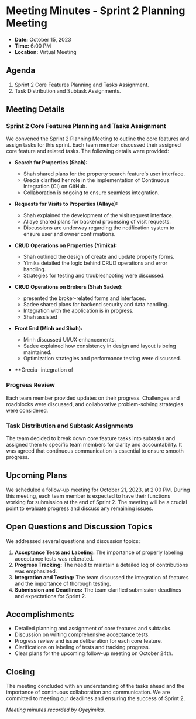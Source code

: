 # Meeting Minutes - Sprint 2 Planning Meeting
* **Date:** October 15, 2023
* **Time:** 6:00 PM
* **Location:** Virtual Meeting

## Agenda
1. Sprint 2 Core Features Planning and Tasks Assignment.
2. Task Distribution and Subtask Assignments.

## Meeting Details

### Sprint 2 Core Features Planning and Tasks Assignment

We convened the Sprint 2 Planning Meeting to outline the core features and assign tasks for this sprint. Each team member discussed their assigned core feature and related tasks. The following details were provided:

- **Search for Properties (Shah):**
   - Shah shared plans for the property search feature's user interface.
   - Grecia clarified her role in the implementation of Continuous Integration (CI) on GitHub.
   - Collaboration is ongoing to ensure seamless integration.

- **Requests for Visits to Properties (Allaye):**
   - Shah explained the development of the visit request interface.
   - Allaye shared plans for backend processing of visit requests.
   - Discussions are underway regarding the notification system to ensure user and owner confirmations.

- **CRUD Operations on Properties (Yimika):**
   - Shah outlined the design of create and update property forms.
   - Yimika detailed the logic behind CRUD operations and error handling.
   - Strategies for testing and troubleshooting were discussed.

- **CRUD Operations on Brokers (Shah Sadee):**
   - presented the broker-related forms and interfaces.
   - Sadee shared plans for backend security and data handling.
   - Integration with the application is in progress.
   - Shah assisted

- **Front End (Minh and Shah):**
   - Minh discussed UI/UX enhancements.
   - Sadee explained how consistency in design and layout is being maintained.
   - Optimization strategies and performance testing were discussed.

- **Grecia- integration of 

### Progress Review

Each team member provided updates on their progress. Challenges and roadblocks were discussed, and collaborative problem-solving strategies were considered.

### Task Distribution and Subtask Assignments

The team decided to break down core feature tasks into subtasks and assigned them to specific team members for clarity and accountability. It was agreed that continuous communication is essential to ensure smooth progress.

## Upcoming Plans

We scheduled a follow-up meeting for October 21, 2023, at 2:00 PM. During this meeting, each team member is expected to have their functions working for submission at the end of Sprint 2. The meeting will be a crucial point to evaluate progress and discuss any remaining issues.

## Open Questions and Discussion Topics

We addressed several questions and discussion topics:

1. **Acceptance Tests and Labeling:** The importance of properly labeling acceptance tests was reiterated.
2. **Progress Tracking:** The need to maintain a detailed log of contributions was emphasized.
3. **Integration and Testing:** The team discussed the integration of features and the importance of thorough testing.
4. **Submission and Deadlines:** The team clarified submission deadlines and expectations for Sprint 2.

## Accomplishments

- Detailed planning and assignment of core features and subtasks.
- Discussion on writing comprehensive acceptance tests.
- Progress review and issue deliberation for each core feature.
- Clarifications on labeling of tests and tracking progress.
- Clear plans for the upcoming follow-up meeting on October 24th.

## Closing

The meeting concluded with an understanding of the tasks ahead and the importance of continuous collaboration and communication. We are committed to meeting our deadlines and ensuring the success of Sprint 2.

*Meeting minutes recorded by Oyeyimika.*

